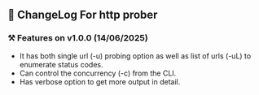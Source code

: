 ## 📃 ChangeLog For http prober

### ⚒️ Features on v1.0.0 (14/06/2025)
- It has both single url (-u) probing option as well as list of urls (-uL) to enumerate status codes.
- Can control the concurrency (-c) from the CLI.
- Has verbose option to get more output in detail.
